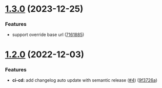 # [1.3.0](https://github.com/lucasvtiradentes/ticktick-api-lvt/compare/v1.2.0...v1.3.0) (2023-12-25)


### Features

* support override base url ([7161885](https://github.com/lucasvtiradentes/ticktick-api-lvt/commit/7161885b2f57a9136663af1ef85b7e900b7b0a18))

# [1.2.0](https://github.com/lucasvtiradentes/ticktick-api-lvt/compare/v1.1.0...v1.2.0) (2022-12-03)


### Features

* **ci-cd:** add changelog auto update with semantic release ([#4](https://github.com/lucasvtiradentes/ticktick-api-lvt/issues/4)) ([9f3726a](https://github.com/lucasvtiradentes/ticktick-api-lvt/commit/9f3726ae4ec6f9690e8d11f3d1af9c71ae518666))
